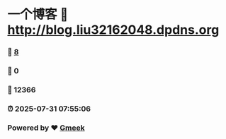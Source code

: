 # 一个博客 :link: http://blog.liu32162048.dpdns.org 
### :page_facing_up: [8](http://blog.liu32162048.dpdns.org/tag.html) 
### :speech_balloon: 0 
### :hibiscus: 12366 
### :alarm_clock: 2025-07-31 07:55:06 
### Powered by :heart: [Gmeek](https://github.com/Meekdai/Gmeek)

